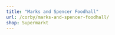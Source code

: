 ```yaml
---
title: "Marks and Spencer Foodhall"
url: /corby/marks-and-spencer-foodhall/
shop: Supermarkt
---
```

